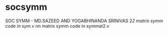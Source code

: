 # socsymm
SOC SYMM - MD.SAZEED AND YOGABHINANDA SRINIVAS
2*2 matrix symm code in sym.v
n*n matrix symm code in symmat2.v
